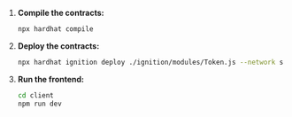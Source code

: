 1. **Compile the contracts:**

   ```bash
   npx hardhat compile

   ```

2. **Deploy the contracts:**

   ```bash
   npx hardhat ignition deploy ./ignition/modules/Token.js --network sepolia

   ```

3. **Run the frontend:**
   ```bash
   cd client
   npm run dev
   ```